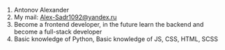 1. Antonov Alexander
2. My mail: Alex-Sadr1092@yandex.ru
3. Become a frontend developer, in the future learn the backend and become a full-stack developer
4. Basic knowledge of Python, Basic knowledge of JS, CSS, HTML, SCSS
